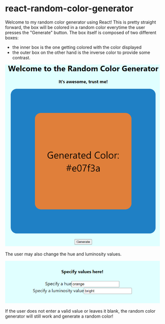 # react-random-color-generator

Welcome to my random color generator using React!
This is pretty straight forward, the box will be colored in a random color everytime the user presses the "Generate" button.
The box itself is composed of two different boxes:

- the inner box is the one getting colored with the color displayed
- the outer box on the other hand is the inverse color to provide some contrast.

![Screenshot of a slightly orange box displayed in a larger teal box](./img/screenshot-1.png)

The user may also change the hue and luminosity values.

![Screenshot of input possibilities](./img/screenshot-2.png)

If the user does not enter a valid value or leaves it blank, the random color generator will still work and generate a random color!
